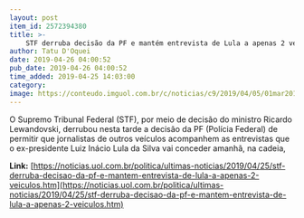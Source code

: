 ```yaml
---
layout: post
item_id: 2572394380
title: >-
    STF derruba decisão da PF e mantém entrevista de Lula a apenas 2 veículos
author: Tatu D'Oquei
date: 2019-04-26 04:00:52
pub_date: 2019-04-26 04:00:52
time_added: 2019-04-25 14:03:00
category: 
image: https://conteudo.imguol.com.br/c/noticias/c9/2019/04/05/01mar2018---o-ex-presidente-lula-durante-entrevista-a-afp-em-sao-paulo-1554468211267_v2_615x300.jpg
---
```


O Supremo Tribunal Federal (STF), por meio de decisão do ministro Ricardo Lewandovski, derrubou nesta tarde a decisão da PF (Polícia Federal) de permitir que jornalistas de outros veículos acompanhem as entrevistas que o ex-presidente Luiz Inácio Lula da Silva vai conceder amanhã, na cadeia, 

**Link:** [https://noticias.uol.com.br/politica/ultimas-noticias/2019/04/25/stf-derruba-decisao-da-pf-e-mantem-entrevista-de-lula-a-apenas-2-veiculos.htm](https://noticias.uol.com.br/politica/ultimas-noticias/2019/04/25/stf-derruba-decisao-da-pf-e-mantem-entrevista-de-lula-a-apenas-2-veiculos.htm)

